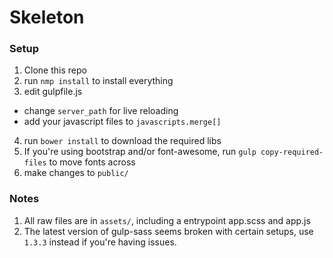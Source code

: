 # Skeleton

### Setup

1. Clone this repo
2. run `nmp install` to install everything
3. edit gulpfile.js
  * change `server_path` for live reloading
  * add your javascript files to `javascripts.merge[]`
4. run `bower install` to download the required libs
5. If you're using bootstrap and/or font-awesome, run `gulp copy-required-files` to move fonts across
6. make changes to `public/` 

### Notes

1. All raw files are in `assets/`, including a entrypoint app.scss and app.js
3. The latest version of gulp-sass seems broken with certain setups, use `1.3.3` instead if you're having issues.